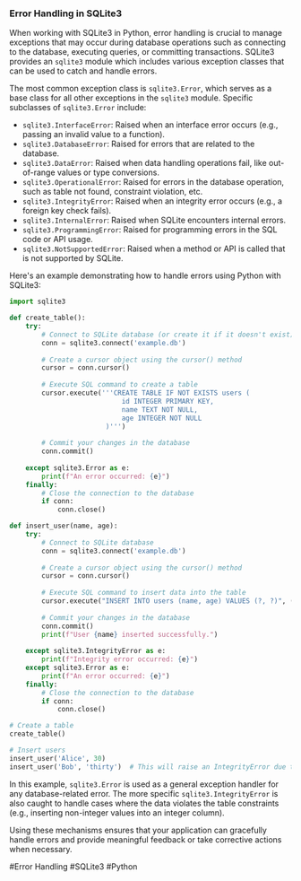 ### Error Handling in SQLite3

When working with SQLite3 in Python, error handling is crucial to manage exceptions that may occur during database operations such as connecting to the database, executing queries, or committing transactions. SQLite3 provides an `sqlite3` module which includes various exception classes that can be used to catch and handle errors.

The most common exception class is `sqlite3.Error`, which serves as a base class for all other exceptions in the `sqlite3` module. Specific subclasses of `sqlite3.Error` include:

- `sqlite3.InterfaceError`: Raised when an interface error occurs (e.g., passing an invalid value to a function).
- `sqlite3.DatabaseError`: Raised for errors that are related to the database.
- `sqlite3.DataError`: Raised when data handling operations fail, like out-of-range values or type conversions.
- `sqlite3.OperationalError`: Raised for errors in the database operation, such as table not found, constraint violation, etc.
- `sqlite3.IntegrityError`: Raised when an integrity error occurs (e.g., a foreign key check fails).
- `sqlite3.InternalError`: Raised when SQLite encounters internal errors.
- `sqlite3.ProgrammingError`: Raised for programming errors in the SQL code or API usage.
- `sqlite3.NotSupportedError`: Raised when a method or API is called that is not supported by SQLite.

Here's an example demonstrating how to handle errors using Python with SQLite3:

```python
import sqlite3

def create_table():
    try:
        # Connect to SQLite database (or create it if it doesn't exist)
        conn = sqlite3.connect('example.db')
        
        # Create a cursor object using the cursor() method
        cursor = conn.cursor()
        
        # Execute SQL command to create a table
        cursor.execute('''CREATE TABLE IF NOT EXISTS users (
                            id INTEGER PRIMARY KEY,
                            name TEXT NOT NULL,
                            age INTEGER NOT NULL
                        )''')
        
        # Commit your changes in the database
        conn.commit()
        
    except sqlite3.Error as e:
        print(f"An error occurred: {e}")
    finally:
        # Close the connection to the database
        if conn:
            conn.close()

def insert_user(name, age):
    try:
        # Connect to SQLite database
        conn = sqlite3.connect('example.db')
        
        # Create a cursor object using the cursor() method
        cursor = conn.cursor()
        
        # Execute SQL command to insert data into the table
        cursor.execute("INSERT INTO users (name, age) VALUES (?, ?)", (name, age))
        
        # Commit your changes in the database
        conn.commit()
        print(f"User {name} inserted successfully.")
        
    except sqlite3.IntegrityError as e:
        print(f"Integrity error occurred: {e}")
    except sqlite3.Error as e:
        print(f"An error occurred: {e}")
    finally:
        # Close the connection to the database
        if conn:
            conn.close()

# Create a table
create_table()

# Insert users
insert_user('Alice', 30)
insert_user('Bob', 'thirty')  # This will raise an IntegrityError due to type mismatch

```

In this example, `sqlite3.Error` is used as a general exception handler for any database-related error. The more specific `sqlite3.IntegrityError` is also caught to handle cases where the data violates the table constraints (e.g., inserting non-integer values into an integer column). 

Using these mechanisms ensures that your application can gracefully handle errors and provide meaningful feedback or take corrective actions when necessary.

#Error Handling #SQLite3 #Python